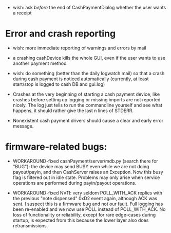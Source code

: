 

 - wish: ask *before* the end of CashPaymentDialog whether the user wants a receipt


# Error and crash reporting

 - wish: more immediate reporting of warnings and errors by mail

 - a crashing cashDevice kills the whole GUI, even if the user wants to use another payment method

 - wish: do something (better than the daily logwatch mail) so that a crash during cash payment is noticed automatically
(currently, at least start/stop is logged to cash DB and gui.log)

 - Crashes at the very beginning of starting a cash payment device, like crashes before setting up logging or missing imports
are not reported nicely. The log just tells to run the commandline yourself and see what happens, it should rather give the last n lines of STDERR.

 - Nonexistent cash payment drivers should cause a clear and early error message.




# firmware-related bugs:

 - WORKAROUND-fixed cashPayment/server/mdb.py (search there for "BUG"): the device may send BUSY even while we are not doing payout/payin, and then CashServer raises an Exception. Now this busy flag is filtered out in idle state. Problems may only arise when service operations are performed during payin/payout operations.

 - WORKAROUND-fixed NV11: very seldom POLL_WITH_ACK replies with the previous "note dispensed" 0xD2 event again, although ACK was sent. I suspect this is a firmware bug and not our fault. Full logging has been re-enabled and we now use POLL instead of POLL_WITH_ACK. No loss of functionality or reliability, except for rare edge-cases during startup, is expected from this because the lower layer also does retransmissions.

